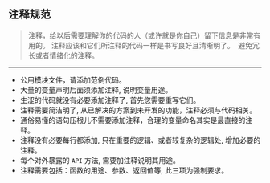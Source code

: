 ## 注释规范


> 注释，给以后需要理解你的代码的人（或许就是你自己）留下信息是非常有用的。
> 注释应该和它们所注释的代码一样是书写良好且清晰明了。 
> 避免冗长或者情绪化的注释。

***

* 公用模块文件，请添加范例代码。
* 大量的变量声明后面须添加注释, 说明变量用途。
* 生涩的代码就没有必要添加注释了, 首先您需要重写它们。
* 注释需要简洁明了, 从已解决的方案到未开发的功能，注释必须与代码相关。
* 通俗易懂的语句压根儿不需要添加注释，合理的变量命名其实是最直接的注释。
* 注释没有必要每行都添加, 只在重要的逻辑、或者较复杂的逻辑处, 增加必要的注释。
* 每个对外暴露的 `API` 方法, 需要加注释说明其用途。
* 注释需要包括：函数的用途、参数、返回值等, 此三项为强制要求。
